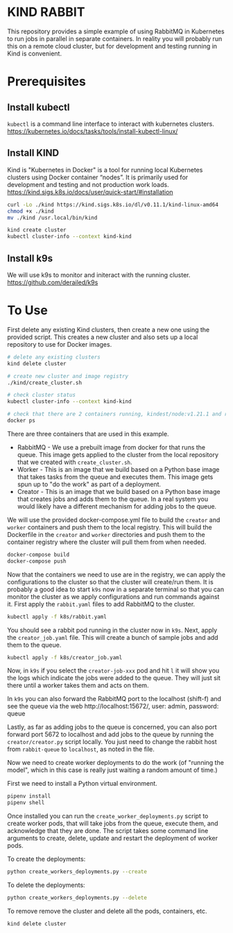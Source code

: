 # KIND RABBIT 
This repository provides a simple example of using RabbitMQ in Kubernetes to run jobs in parallel in separate containers.  In reality you will probably run this on a remote cloud cluster, but for development and testing running in Kind is convenient.

# Prerequisites
## Install kubectl
`kubectl` is a command line interface to interact with kubernetes clusters.
https://kubernetes.io/docs/tasks/tools/install-kubectl-linux/

## Install KIND
Kind is "Kubernetes in Docker" is a tool for running local Kubernetes clusters using Docker container “nodes”.  It is primarily used for development and testing and not production work loads.
https://kind.sigs.k8s.io/docs/user/quick-start/#installation

```bash
curl -Lo ./kind https://kind.sigs.k8s.io/dl/v0.11.1/kind-linux-amd64
chmod +x ./kind
mv ./kind /usr.local/bin/kind

kind create cluster
kubectl cluster-info --context kind-kind
```

## Install k9s
We will use k9s to monitor and initeract with the running cluster.
https://github.com/derailed/k9s


# To Use
First delete any existing Kind clusters, then create a new one using the provided script.  This creates a new cluster and also sets up a local repository to use for Docker images.
```bash
# delete any existing clusters
kind delete cluster

# create new cluster and image registry
./kind/create_cluster.sh

# check cluster status
kubectl cluster-info --context kind-kind

# check that there are 2 containers running, kindest/node:v1.21.1 and registry:2
docker ps
```

There are three containers that are used in this example.
- RabbitMQ - We use a prebuilt image from docker for that runs the queue.  This image gets applied to the cluster from the local repository that we created with `create_cluster.sh`.
- Worker - This is an image that we build based on a Python base image that takes tasks from the queue and executes them.  This image gets spun up to "do the work" as part of a deployment.
- Creator - This is an image that we build based on a Python base image that creates jobs and adds them to the queue.  In a real system you would likely have a different mechanism for adding jobs to the queue.

We will use the provided docker-compose.yml file to build the `creator` and `worker` containers and push them to the local registry.  This will build the Dockerfile in the `creator` and `worker` directories and push them to the container registry where the cluster will pull them from when needed.

```bash
docker-compose build
docker-compose push
```
Now that the containers we need to use are in the registry, we can apply the configurations to the cluster so that the cluster will create/run them.  It is probably a good idea to start `k9s` now in a separate terminal so that you can monitor the cluster as we apply configurations and run commands against it.  First apply the `rabbit.yaml` files to add RabbitMQ to the cluster.
```bash
kubectl apply -f k8s/rabbit.yaml
```
You should see a rabbit pod running in the cluster now in `k9s`.  Next, apply the `creator_job.yaml` file.  This will create a bunch of sample jobs and add them to the queue.
```bash
kubectl apply -f k8s/creator_job.yaml
```
Now, in `k9s` if you select the `creator-job-xxx` pod and hit `l` it will show you the logs which indicate the jobs were added to the queue.  They will just sit there until a worker takes them and acts on them.

In `k9s` you can also forward the RabbitMQ port to the localhost (shift-f) and see the queue via the web http://localhost:15672/, user: admin, password: queue

Lastly, as far as adding jobs to the queue is concerned, you can also port forward port 5672 to localhost and add jobs to the queue by running the `creator/creator.py` script locally.  You just need to change the rabbit host from `rabbit-queue` to `localhost`, as noted in the file.

Now we need to create worker deployments to do the work (of "running the model", which in this case is really just waiting a random amount of time.)

First we need to install a Python virtual environment.
```bash
pipenv install
pipenv shell
```

Once installed you can run the `create_worker_deployments.py` script to create worker pods, that will take jobs from the queue, execute them, and acknowledge that they are done. The script takes some command line arguments to create, delete, update and restart the deployment of worker pods.

To create the deployments:
```bash
python create_workers_deployments.py --create
```

To delete the deployments:
```bash
python create_workers_deployments.py --delete
```

To remove remove the cluster and delete all the pods, containers, etc.
```bash
kind delete cluster
```